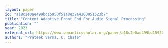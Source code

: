 ```yaml
---
layout: paper
id: "a18c2e0ae499bd15950f51a8e32a4200051523b7"
title: "Content Adaptive Front End For Audio Signal Processing"
publication: ""
year: 2023
external_url: https://www.semanticscholar.org/paper/a18c2e0ae499bd15950f51a8e32a4200051523b7
authors: "Prateek Verma, C. Chafe"
---
```

